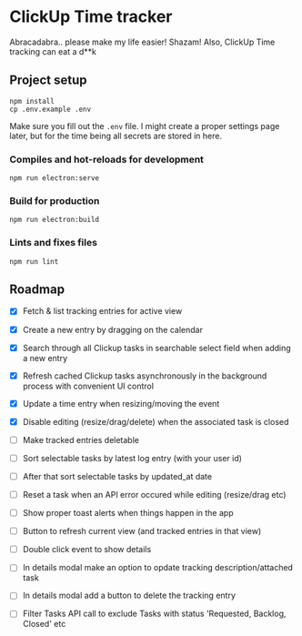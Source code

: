 # ClickUp Time tracker

Abracadabra.. please make my life easier! Shazam! Also, ClickUp Time tracking can eat a d**k
## Project setup
```
npm install
cp .env.example .env
```

Make sure you fill out the `.env` file. I might create a proper settings page later, but for the time being all secrets are stored in here.

### Compiles and hot-reloads for development
```
npm run electron:serve
```

### Build for production
```
npm run electron:build
```

### Lints and fixes files
```
npm run lint
```

## Roadmap
- [x] Fetch & list tracking entries for active view
- [x] Create a new entry by dragging on the calendar
- [x] Search through all Clickup tasks in searchable select field when adding a new entry
- [x] Refresh cached Clickup tasks asynchronously in the background process with convenient UI control
- [x] Update a time entry when resizing/moving the event
- [x] Disable editing (resize/drag/delete) when the associated task is closed

- [ ] Make tracked entries deletable
- [ ] Sort selectable tasks by latest log entry (with your user id)
- [ ] After that sort selectable tasks by updated_at date
- [ ] Reset a task when an API error occured while editing (resize/drag etc)
- [ ] Show proper toast alerts when things happen in the app
- [ ] Button to refresh current view (and tracked entries in that view)
- [ ] Double click event to show details
- [ ] In details modal make an option to opdate tracking description/attached task
- [ ] In details modal add a button to delete the tracking entry
- [ ] Filter Tasks API call to exclude Tasks with status 'Requested, Backlog, Closed' etc
